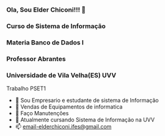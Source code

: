 ### Ola, Sou Elder Chiconi!!! 👋
### Curso de Sistema de Informação
### Materia Banco de Dados I
### Professor Abrantes
### Universidade de Vila Velha(ES) UVV

<p1>Trabalho PSET1</p1>


- 🔭 Sou Empresario e estudante de sistema de Informação
- 🌱 Vendas de Equipamentos de informatica
- 👯 Faço Manutenções
- 💬 Atualmente cursando Sistema de Informação na UVV
- 📫 email-elderchiconi.ifes@gmail.com
